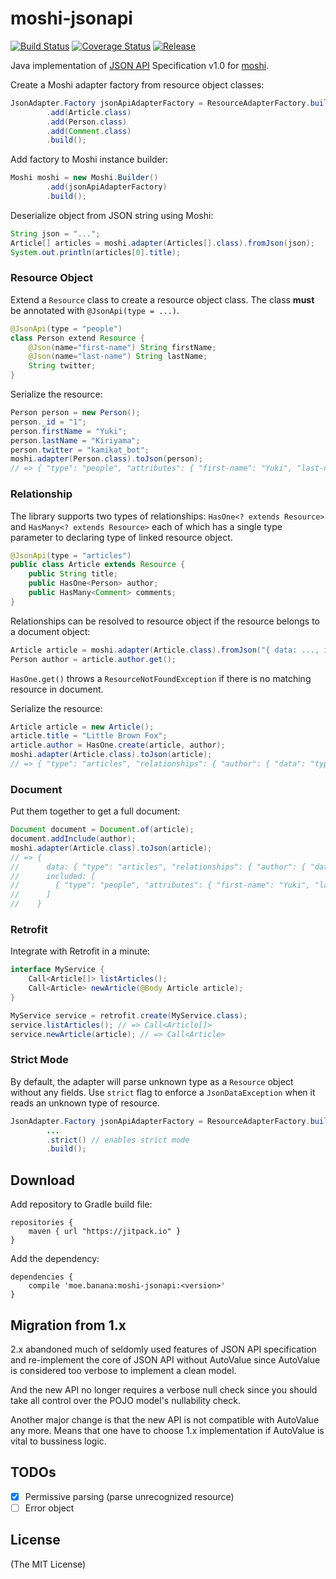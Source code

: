 # moshi-jsonapi

[![Build Status](https://travis-ci.org/kamikat/moshi-jsonapi.svg?branch=master)](https://travis-ci.org/kamikat/moshi-jsonapi)
[![Coverage Status](https://coveralls.io/repos/github/kamikat/moshi-jsonapi/badge.svg?branch=master)](https://coveralls.io/github/kamikat/moshi-jsonapi?branch=master)
[![Release](https://jitpack.io/v/moe.banana/moshi-jsonapi.svg)](https://jitpack.io/#moe.banana/moshi-jsonapi)

Java implementation of [JSON API](http://jsonapi.org/) Specification v1.0 for [moshi](https://github.com/square/moshi).

Create a Moshi adapter factory from resource object classes:

```java
JsonAdapter.Factory jsonApiAdapterFactory = ResourceAdapterFactory.builder()
        .add(Article.class)
        .add(Person.class)
        .add(Comment.class)
        .build();
```

Add factory to Moshi instance builder:

```java
Moshi moshi = new Moshi.Builder()
        .add(jsonApiAdapterFactory)
        .build();
```

Deserialize object from JSON string using Moshi:

```java
String json = "...";
Article[] articles = moshi.adapter(Articles[].class).fromJson(json);
System.out.println(articles[0].title);
```

### Resource Object

Extend a `Resource` class to create a resource object class.
The class **must** be annotated with `@JsonApi(type = ...)`.

```java
@JsonApi(type = "people")
class Person extend Resource {
    @Json(name="first-name") String firstName;
    @Json(name="last-name") String lastName;
    String twitter;
}
```

Serialize the resource:

```java
Person person = new Person();
person._id = "1";
person.firstName = "Yuki";
person.lastName = "Kiriyama";
person.twitter = "kamikat_bot";
moshi.adapter(Person.class).toJson(person);
// => { "type": "people", "attributes": { "first-name": "Yuki", "last-name": "Kiriyama", "twitter": "kamikat_bot" } }
```

### Relationship

The library supports two types of relationships: `HasOne<? extends Resource>` and `HasMany<? extends Resource>`
each of which has a single type parameter to declaring type of linked resource object.

```java
@JsonApi(type = "articles")
public class Article extends Resource {
    public String title;
    public HasOne<Person> author;
    public HasMany<Comment> comments;
}
```

Relationships can be resolved to resource object if the resource belongs to a document object:

```java
Article article = moshi.adapter(Article.class).fromJson("{ data: ..., included: [...] }");
Person author = article.author.get();
```

`HasOne.get()` throws a `ResourceNotFoundException` if there is no matching resource in document.

Serialize the resource:

```java
Article article = new Article();
article.title = "Little Brown Fox";
article.author = HasOne.create(article, author);
moshi.adapter(Article.class).toJson(article);
// => { "type": "articles", "relationships": { "author": { "data": "type": "people", id: "1" } } }
```

### Document

Put them together to get a full document:

```java
Document document = Document.of(article);
document.addInclude(author);
moshi.adapter(Article.class).toJson(article);
// => {
//      data: { "type": "articles", "relationships": { "author": { "data": "type": "people", id: "1" } } },
//      included: [
//        { "type": "people", "attributes": { "first-name": "Yuki", "last-name": "Kiriyama", "twitter": "kamikat_bot" } }
//      ]
//    }
```

### Retrofit

Integrate with Retrofit in a minute:

```java
interface MyService {
    Call<Article[]> listArticles();
    Call<Article> newArticle(@Body Article article);
}
```

```java
MyService service = retrofit.create(MyService.class);
service.listArticles(); // => Call<Article[]>
service.newArticle(article); // => Call<Article>
```

### Strict Mode

By default, the adapter will parse unknown type as a `Resource` object without any fields.
Use `strict` flag to enforce a `JsonDataException` when it reads an unknown type of resource.

```java
JsonAdapter.Factory jsonApiAdapterFactory = ResourceAdapterFactory.builder()
        ...
        .strict() // enables strict mode
        .build();
```

## Download

Add repository to Gradle build file:

    repositories {
        maven { url "https://jitpack.io" }
    }

Add the dependency:

    dependencies {
        compile 'moe.banana:moshi-jsonapi:<version>'
    }

## Migration from 1.x

2.x abandoned much of seldomly used features of JSON API specification and re-implement the core of JSON API without
AutoValue since AutoValue is considered too verbose to implement a clean model.

And the new API no longer requires a verbose null check since you should take all control over the POJO model's nullability check.

Another major change is that the new API is not compatible with AutoValue any more. Means that one have to choose 1.x implementation
if AutoValue is vital to bussiness logic.

## TODOs

- [x] Permissive parsing (parse unrecognized resource)
- [ ] Error object

## License

(The MIT License)
